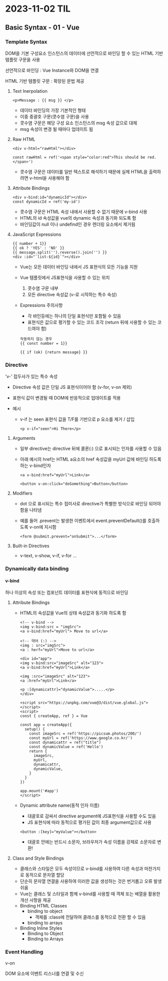 # 2023-11-02 TIL

## Basic Syntax - 01 - Vue

### Template Syntax

DOM을 기본 구성요소 인스턴스의 데이터에 선언적으로 바인딩 할 수 있는 HTML 기반 템플릿 구문을 사용

선언적으로 바인딩 : Vue Instance와 DOM을 연결

HTML 기반 템플릿 구문 : 확장된 문법 제공

1. Text Inerpolation

   ```vue
   <p>Message : {{ msg }} </p>
   ```

   - 데이터 바인딩의 가장 기본적인 형태
   - 이중 중괄호 구문(콧수염 구문)을 사용
   - 콧수염 구문은 해당 구성 요소 인스턴스의 msg 속성 값으로 대체
   - msg 속성이 변경 될 때마다 업데이트 됨

2. Raw HTML

   ```vue
   <div v-html="rawHtml"></div>
   
   const rawHtml = ref('<span style="color:red">This should be red.</span>')
   ```

   - 콧수염 구문은 데이터를 일반 텍스트로 해석하기 때문에 실제 HTML을 출력하려면 v-html을 사용해야 함

3. Attribute Bindings

   ```vue
   <div v-bind:id="dynamicId"></div>
   const dynamicId = ref('my-id')
   ```

   - 콧수염 구문은 HTML 속성 내에서 사용할 수 없기 때문에 v-bind 사용
   - HTML의 id 속성값을 vue의 dynamic 속성과 동기화 되도록 함
   - 바인딩값이 null 이나 undefind인 경우 렌더링 요소에서 제거됨

4. JavaScript Expressions

   ```vue
   {{ number + 1}}
   {{ ok ? 'YES' : 'NO' }}
   {{ message.split('').reverse().join('') }}
   <div :id="`list-${id}`"></div>
   ```

   - Vue는 모든 데이터 바인딩 내에서 JS 표현식의 모든 기능을 지원

   - Vue 템플릿에서 JS표현식을 사용할 수 있는 위치

     1. 콧수염 구문 내부
     2. 모든 directive 속성값 (v-로 시작하는 특수 속성)

   - Expressions 주의사항

     - 각 바인등에는 하나의 단일 표현식만 포함될 수 있음
     - 표현식은 값으로 평가할 수 있는 코드 조각 (return 뒤에 사용할 수 있는 코드여야 함)

     ```vue
     작동하지 않는 경우
     {{ const number = 1}}
     
     {{ if (ok) {return message} }}
     ```

### Directive

'v-' 접두사가 있는 특수 속성

- Directive 속성 값은 단일 JS 표현식이어야 함 (v-for, v-on 제외)

- 표현식 값이 변경될 때 DOM에 반응적으로 업데이트를 적용

- 예시

  - v-if 는 seen 표현식 값을 T/F를 기반으로 p 요소를 제거 / 삽입

    ```vue
    <p v-if="seen">Hi There</p>
    ```

1. Arguments

   - 일부 directive는 directive 뒤에 콜론(:) 으로 표시되는 인자를 사용할 수 있음

   - 아래 예시의 href는 HTML a요소의 href 속성값을 myUrl 값에 바인딩 하도록 하는 v-bind인자

     ```vue
     <a v-bind:href="myUrl">Link</a>
     
     <button v-on:click="doSomething">Button</button>
     ```

2. Modifiers

   - dot 으로 표시되는 특수 접미사로 directive가 특별한 방식으로 바인딩 되어야 함을 나타냄

   - 예를 들어 .prevent는 발생한 이벤트에서 event.preventDefault()를 호출하도록 v-on에 지시함

     ```vue
     <form @submit.prevent="onSubmit">...</form>
     ```

3. Built-in Directives

   - v-text, v-show, v-if, v-for ...

### Dynamically data binding

#### v-bind

하나 이상의 속성 또는 컴포넌트 데이터를 표현식에 동적으로 바인딩

1. Attribute Bindings

   - HTML의 속성값을 Vue의 상태 속성값과 동기화 하도록 함

     ```vue
     <!-- v-bind -->
     <img v-bind:src = "imgSrc">
     <a v-bind:href="myUrl"> Move to url</a>
     
     <!-- 약어 (:) -->
     <img : src="imgSrc">
     <a : herf="myUrl">Move to url</a>
     ```

     ```vue
     <div id="app">
     <img v-bind:src="imageSrc" alt="123">
     <a v-bind:href="myUrl">Link</a>
     
     <img :src="imageSrc" alt="123">
     <a :href="myUrl">Link</a>
     
     <p :[dynamicattr]="dynamicValue">.....</p>
     </div>
     
     <script src="https://unpkg.com/vue@3/dist/vue.global.js"></script>
     <script>
     const { createApp, ref } = Vue
     
     const app = createApp({
       setup() {
         const imageSrc = ref('https://picsum.photos/200/')
         const myUrl = ref('https://www.google.co.kr/')
         const dynamicattr = ref("title")
         const dynamicValue = ref('Hello')
         return {
           imageSrc,
           myUrl,
           dynamicattr,
           dynamicValue,
         }
       }
     })
     
     app.mount('#app')
     </script>
     ```

   - Dynamic attribute name(동적 인자 이름)

     - 대괄호로 감싸서 directive argument에 JS표현식을 사용할 수도 있음
     - JS 표현식에 따라 동적으로 평가된 값이 최종 argument값으로 사용

     ```vue
     <button :[key]="myValue"></button>
     ```

     - 대괄호 안에는 반드시 소문자, 브라우저가 속성 이름을 강제로 소문자로 변환!

2. Class and Style Bindings

   - 클래스와 스타일은 모두 속성이므로 v-bind를 사용하여 다른 속성과 마찬가지로 동적으로 문자열 할당
   - 단순히 문자열 연결을 사용하여 이러한 값을 생성하는 것은 번거롭고 오류 발생 쉬움
   - Vue는 클래스 및 스타일과 함께 v-bind를 사용할 때 객체 또는 배열을 활용한 개선 사항을 제공
   - Binding HTML Classes
     - binding to object
       - 객체를 :class에 전달하여 클래스를 동적으로 전환 할 수 있음
     - binding to arrays
   - Binding Inline Styles
     - Binding to Object
     - Binding to Arrays

### Event Handling

v-on

DOM 요소에 이벤트 리스너를 연결 및 수신

